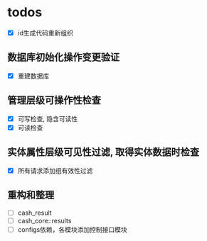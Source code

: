 # todos

- [x] id生成代码重新组织

## 数据库初始化操作变更验证

- [x] 重建数据库

## 管理层级可操作性检查

- [x] 可写检查, 隐含可读性
- [x] 可读检查

## 实体属性层级可见性过滤, 取得实体数据时检查 

- [x] 所有请求添加组有效性过滤


## 重构和整理

-  [ ] cash_result
-  [ ] cash_core::results
-  [ ] configs依赖，各模块添加控制接口模块